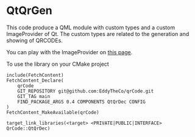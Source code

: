 # QtQrGen

This code produce a QML module with custom types and a custom ImageProvider of Qt.
The custom types are related to the generation and showing of QRCODEs.

You can play with the  ImageProvider on [this page](https://eddytheco.github.io/qmlonline/?example_url=qt_qr_gen).


To use the library on your CMake  project 
```
include(FetchContent)
FetchContent_Declare(
	qrCode
	GIT_REPOSITORY git@github.com:EddyTheCo/qrCode.git
	GIT_TAG main
	FIND_PACKAGE_ARGS 0.4 COMPONENTS QtQrDec CONFIG  
)
FetchContent_MakeAvailable(qrCode)

target_link_libraries(<target> <PRIVATE|PUBLIC|INTERFACE> QrCode::QtQrDec)
```
